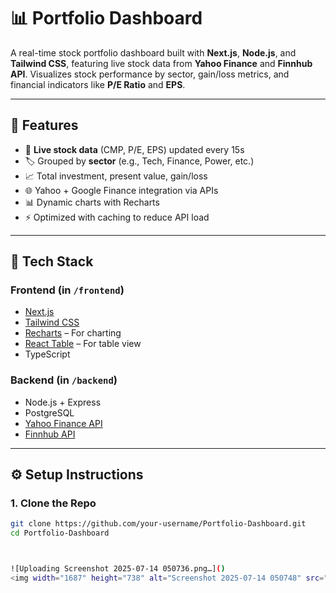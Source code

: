 # 📊 Portfolio Dashboard

A real-time stock portfolio dashboard built with **Next.js**, **Node.js**, and **Tailwind CSS**, featuring live stock data from **Yahoo Finance** and **Finnhub API**. Visualizes stock performance by sector, gain/loss metrics, and financial indicators like **P/E Ratio** and **EPS**.



---

## 🚀 Features

- 🔁 **Live stock data** (CMP, P/E, EPS) updated every 15s
- 🏷️ Grouped by **sector** (e.g., Tech, Finance, Power, etc.)
- 📈 Total investment, present value, gain/loss
- 🌐 Yahoo + Google Finance integration via APIs
- 📊 Dynamic charts with Recharts
- ⚡ Optimized with caching to reduce API load

---

## 🧱 Tech Stack

### Frontend (in `/frontend`)
- [Next.js](https://nextjs.org/)
- [Tailwind CSS](https://tailwindcss.com/)
- [Recharts](https://recharts.org/) – For charting
- [React Table](https://tanstack.com/table/v8) – For table view
- TypeScript

### Backend (in `/backend`)
- Node.js + Express
- PostgreSQL
- [Yahoo Finance API](https://www.npmjs.com/package/yahoo-finance2)
- [Finnhub API](https://finnhub.io/)

---

## ⚙️ Setup Instructions

### 1. Clone the Repo

```bash
git clone https://github.com/your-username/Portfolio-Dashboard.git
cd Portfolio-Dashboard



![Uploading Screenshot 2025-07-14 050736.png…]()
<img width="1687" height="738" alt="Screenshot 2025-07-14 050748" src="https://github.com/user-attachments/assets/7c469f7b-13b4-4901-bae3-f0bcd90eb176" />

